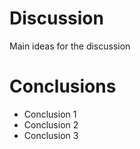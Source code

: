 # Discussion
Main ideas for the discussion
# Conclusions
* Conclusion 1
* Conclusion 2
* Conclusion 3
